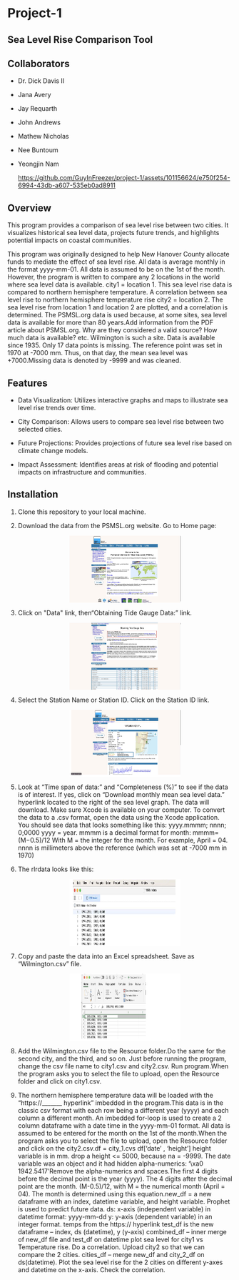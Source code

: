 # Project-1

## Sea Level Rise Comparison Tool

## Collaborators

* Dr. Dick Davis II
* Jana Avery
* Jay Requarth
* John Andrews
* Mathew Nicholas
* Nee Buntoum
* Yeongjin Nam
  
  https://github.com/GuyInFreezer/project-1/assets/101156624/e750f254-6994-43db-a607-535eb0ad8911

## Overview

 This program provides a comparison of sea level rise between two cities. It visualizes historical sea level data, projects future trends, and highlights potential impacts on coastal communities.

 This program was originally designed to help New Hanover County allocate funds to mediate the effect of sea level rise. All data is average monthly in the format yyyy-mm-01. All data is assumed to
 be on the 1st of the month. However, the program is written to compare any 2 locations in the world where sea level data is available. city1 = location 1. This sea level rise data is compared to northern hemisphere temperature. A correlation between sea level rise to northern hemisphere temperature rise
 city2 = location 2. The sea level rise from location 1 and location 2 are plotted, and a correlation is determined.
 The PSMSL.org data is used because, at some sites, sea level data is available for more than 80 years.Add information from the PDF article about PSMSL.org. Why are they considered a valid source? How much data is available? etc. Wilmington is such a site. Data is available since 1935. Only 17 data points is missing. The reference point was set in 1970 at -7000 mm. Thus, on that day, the mean sea level was +7000.Missing data is denoted by -9999 and was cleaned.

## Features

* Data Visualization: Utilizes interactive graphs and maps to illustrate sea level rise trends over time.
  
* City Comparison: Allows users to compare sea level rise between two selected cities.
  
* Future Projections: Provides projections of future sea level rise based on climate change models.
  
* Impact Assessment: Identifies areas at risk of flooding and potential impacts on infrastructure and communities.

## Installation

1. Clone this repository to your local machine.
2. Download the data from the PSMSL.org website. Go to Home page:

   <img src="images/psmsl_home.jpg"
        alt="PSMS home" 
        width="250" 
        height="150" 
        style="display: block; margin: 0 auto; align: center;" />
3. Click on "Data" link, then“Obtaining Tide Gauge Data:” link.

    <img src="images/TideGaugeData.jpg" 
        alt="Tide Gauge Data" 
        width="250" 
        height="150" 
        style="display: block; margin: 0 auto; align: center;" />
4. Select the Station Name or Station ID. Click on the Station ID link.

   <img src="images/stationID_link.jpg" 
        alt="station id" 
        width="250" 
        height="150" 
        style="display: block; margin: 0 auto; align: center;" />

5. Look at “Time span of data:” and “Completeness (%)” to see if the data is of interest. If yes, click on “Download monthly mean sea level data.” hyperlink located to
the right of the sea level graph.
The data will download. Make sure Xcode is available on your computer.
To convert the data to a .csv format, open the data using the Xcode application.
You should see data that looks something like this: yyyy.mmmm; nnnn; 0;0000
yyyy = year. mmmm is a decimal format for month: mmmm=(M−0.5)/12
With M = the integer for the month. For example, April = 04. nnnn is millimeters above the reference (which was set at -7000 mm in 1970)
6. The rlrdata looks like this:

   <img src="images/rlrdata.jpg" 
        alt="rlr data" 
        width="250" 
        height="150" 
        style="display: block; margin: 0 auto; align: center;" />
7. Copy and paste the data into an Excel spreadsheet. Save as “Wilmington.csv” file.

   <img src="images/Wilmingtondotcsv.jpg"
        alt="wilmington" 
        width="250" 
        height="150" 
        style="display: block; margin: 0 auto; align: center;" />

8. Add the Wilmington.csv file to the Resource folder.Do the same for the second city, and the third, and so on. Just before running the program, change the csv file name to city1.csv and city2.csv. Run program.When the program asks you to select the file to upload, open the Resource folder and click on city1.csv.
9. The northern hemisphere temperature data will be loaded with the “https://_______ hyperlink” imbedded in the program.This data is in the classic csv format with each row being a different year (yyyy) and each column a different month. An imbedded for-loop is used to create a 2 column dataframe with a date time in the yyyy-mm-01 format. All data is assumed to be entered for the month on the 1st of the month.When the program asks you to select the file to upload, open the Resource folder and click on the city2.csv.df = city_1.cvs df[‘date’ , ‘height’]
height variable is in mm. drop a height <= 5000, because na = -9999. The date variable was an object and it had hidden alpha-numerics: ‘\xa0  1942.5417’Remove the alpha-numerics and spaces.The first 4 digits before the decimal point is the year (yyyy). The 4 digits after the decimal point are the month. (M-0.5)/12, with M = the numerical month (April = 04). The month is determined using this
equation.new_df = a new dataframe with an index, datetime variable, and height variable. Prophet is used to predict future data.
ds: x-axis (independent variable) in datetime format: yyyy-mm-dd
y:  y-axis  (dependent variable) in an integer format.
temps from the https:// hyperlink
test_df is the new dataframe – index, ds (datetime), y (y-axis)
combined_df – inner merge of new_df file and test_df on datetime plot sea level for city1 vs Temperature rise.
Do a correlation. Upload city2 so that we can compare the 2 cities. cities_df – merge new_df and city_2_df on ds(datetime). Plot the sea level rise for the 2 cities on different y-axes and datetime on the x-axis. Check the correlation.


